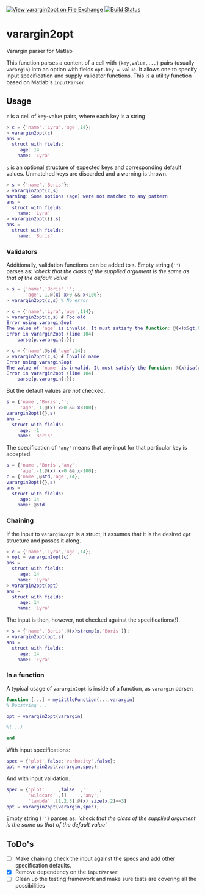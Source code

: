 [![View varargin2opt on File Exchange](https://www.mathworks.com/matlabcentral/images/matlab-file-exchange.svg)](https://www.mathworks.com/matlabcentral/fileexchange/69972-varargin2opt) [![Build Status](https://travis-ci.org/MarcinKonowalczyk/varargin2opt.svg?branch=master)](https://travis-ci.org/MarcinKonowalczyk/varargin2opt)

<!-- language-all: lang-matlab -->

# varargin2opt <!-- omit in toc -->
Varargin parser for Matlab


This function parses a content of a cell with `{key,value,...}` pairs (usually `varargin`) into an option with fields `opt.key = value`. It allows one to specify input specification and supply validator functions. This is a utility function based on Matlab's `inputParser`.

## Usage

`c` is a cell of key-value pairs, where each key is a string

```matlab
> c = {'name','Lyra','age',14};
> varargin2opt(c)
ans = 
  struct with fields:
     age: 14
    name: 'Lyra'
```

`s` is an optional structure of expected keys and corresponding default values. Unmatched keys are discarded and a warning is thrown.

```matlab
> s = {'name','Boris'};
> varargin2opt(c,s)
Warning: Some options (age) were not matched to any pattern
ans = 
  struct with fields:
    name: 'Lyra'
> varargin2opt({},s)
ans = 
  struct with fields:
    name: 'Boris'
```

### Validators

Additionally, validation functions can be added to `s`. Empty string (`''`) parses as: _'check that the class of the supplied argument is the same as that of the default value'_

```matlab
> s = {'name','Boris','';...
       'age',-1,@(x) x>0 && x<100};
> varargin2opt(c,s) % No error
```

```matlab
> c = {'name','Lyra','age',114};
> varargin2opt(c,s) # Too old
Error using varargin2opt
The value of 'age' is invalid. It must satisfy the function: @(x)x&gt;0&x&lt;100.
Error in varargin2opt (line 104)
    parse(p,varargin{:});
```

```matlab
> c = {'name',@std,'age',14};
> varargin2opt(c,s) # Invalid name
Error using varargin2opt
The value of 'name' is invalid. It must satisfy the function: @(x)isa(x,class(default)).
Error in varargin2opt (line 104)
    parse(p,varargin{:});
```

But the default values are *not* checked.

```matlab
s = {'name','Boris','';
     'age',-1,@(x) x>0 && x<100};
varargin2opt({},s)
ans = 
  struct with fields:
     age: -1
    name: 'Boris'
```

The specification of `'any'` means that any input for that particular key is accepted.

```matlab
s = {'name','Boris','any';
     'age',-1,@(x) x>0 && x<100};
c = {'name',@std,'age',14};
varargin2opt({},s)
ans = 
  struct with fields:
     age: 14
    name: @std
```

### Chaining

If the input to `varargin2opt` is a struct, it assumes that it is the desired `opt` structure and passes it along.

```matlab
> c = {'name','Lyra','age',14};
> opt = varargin2opt(c)
ans = 
  struct with fields:
     age: 14
    name: 'Lyra'
> varargin2opt(opt)
ans = 
  struct with fields:
     age: 14
    name: 'Lyra'
```

The input is then, however, not checked against the specifications(!).

```matlab
> s = {'name','Boris',@(x)strcmp(x,'Boris')};
> varargin2opt(opt,s)
ans = 
  struct with fields:
     age: 14
    name: 'Lyra'
```

### In a function

A typical usage of `varargin2opt` is inside of a function, as `varargin` parser:

```matlab
function [...] = myLittleFunction(...,varargin)
% Docstring ...

opt = varargin2opt(varargin)

%(...)

end
```

With input specifications:

```matlab
spec = {'plot',false;'varbosity',false};
opt = varargin2opt(varargin,spec);
```

And with input validation.

```matlab
spec = {'plot'     ,false  ,''    ;
        'wildcard' ,[]     ,'any';
        'lambda' ,[1,2,3],@(x) size(x,2)==3}
opt = varargin2opt(varargin,spec);
```

Empty string (`''`) parses as: _'check that the class of the supplied argument is the same as that of the default value'_


## ToDo's

- [ ] Make chaining check the input against the specs and add other specification defaults.
- [x] Remove dependency on the `inputParser`
- [ ] Clean up the testing framework and make sure tests are covering all the possibilities